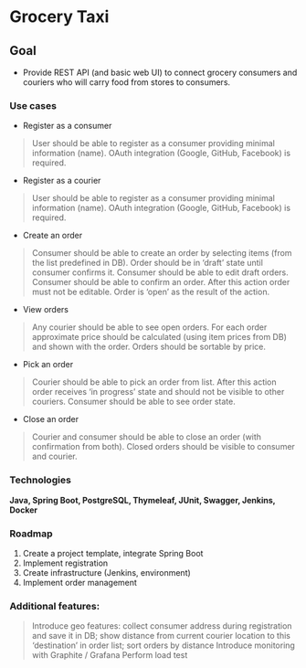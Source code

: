 # Grocery Taxi

## Goal
* Provide REST API (and basic web UI) to connect grocery consumers and couriers who will carry food from stores to consumers.

### Use cases
* Register as a consumer

> User should be able to register as a consumer providing minimal information (name). OAuth integration (Google, GitHub, Facebook) is required.

* Register as a courier

> User should be able to register as a consumer providing minimal information (name). OAuth integration (Google, GitHub, Facebook) is required.
* Create an order

> Consumer should be able to create an order by selecting items (from the list predefined in DB). Order should be in ‘draft’ state until consumer confirms it.
> Consumer should be able to edit draft orders.
> Consumer should be able to confirm an order. After this action order must not be editable. Order is ‘open’ as the result of the action.

* View orders

> Any courier should be able to see open orders.
> For each order approximate price should be calculated (using item prices from DB) and shown with the order.
> Orders should be sortable by price.

* Pick an order

> Courier should be able to pick an order from list.
> After this action order receives ‘in progress’ state and should not be visible to other couriers. Consumer should be able to see order state.

* Close an order
> Courier and consumer should be able to close an order (with confirmation from both). Closed orders should be visible to consumer and courier.
### Technologies
**Java, Spring Boot, PostgreSQL, Thymeleaf, JUnit, Swagger, Jenkins, Docker**

### Roadmap
1. Create a project template, integrate Spring Boot
2. Implement registration
3. Create infrastructure (Jenkins, environment)
4. Implement order management

### Additional features:
> Introduce geo features: collect consumer address during registration and save it in DB;
show distance from current courier location to this ‘destination’ in order list; sort orders
by distance
> Introduce monitoring with Graphite / Grafana
> Perform load test

